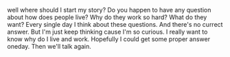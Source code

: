 well where should I start my story?
Do you happen to have any question about how does people live?
Why do they work so hard?
What do they want?
Every single day I think about these questions.
And there's no currect answer.
But I'm just keep thinking cause I'm so curious.
I really want to know why do I live and work.
Hopefully I could get some proper answer oneday.
Then we'll talk again.
